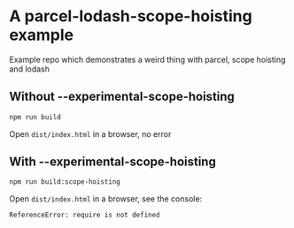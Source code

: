 # A parcel-lodash-scope-hoisting example
Example repo which demonstrates a weird thing with parcel, scope hoisting and lodash

## Without --experimental-scope-hoisting
```bash
npm run build
```

Open `dist/index.html` in a browser, no error


## With --experimental-scope-hoisting
```bash
npm run build:scope-hoisting
```

Open `dist/index.html` in a browser, see the console:

```
ReferenceError: require is not defined
```
